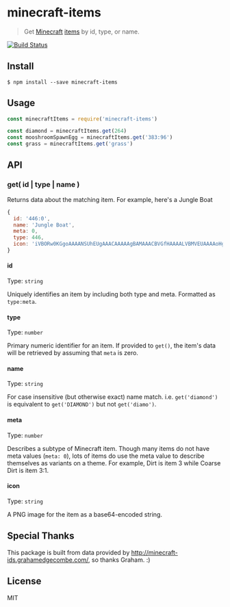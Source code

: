 # minecraft-items

> Get [Minecraft](https://minecraft.net) [items](http://minecraft-ids.grahamedgecombe.com/) by id, type, or name.

[![Build Status](https://travis-ci.org/pandapaul/minecraft-items.svg?branch=master)](https://travis-ci.org/pandapaul/minecraft-items)


## Install

```
$ npm install --save minecraft-items
```


## Usage

```js
const minecraftItems = require('minecraft-items')

const diamond = minecraftItems.get(264)
const mooshroomSpawnEgg = minecraftItems.get('383:96')
const grass = minecraftItems.get('grass')
```


## API

### get( id | type | name )

Returns data about the matching item.  For example, here's a Jungle Boat
```js
{
  id: '446:0',
  name: 'Jungle Boat',
  meta: 0,
  type: 446,
  icon: 'iVBORw0KGgoAAAANSUhEUgAAACAAAAAgBAMAAACBVGfHAAAALVBMVEUAAAAoHgqLaCVHLx9mRCyHWTp2TjOacVRSNyS4h2RpThyIZSSOZEJsUR12WB9O084eAAAAAXRSTlMAQObYZgAAAI9JREFUKFOl0TEZwzAMhFFROAqm8FMQBVMIBVMQBVEoBVMQhVAIhi7J0Mbp0tv0vtN0ZmYm2Wfu0ATAI6iBe++dBxC4u2+9D1ZwntLWxxpwd3e1H3B+NMVgDYl7ROgl9ABJRARqmlpDJQFZ2o+pBRiZSVVpHlflC4xKshLNY1+DkRSYac59DXYtoGuxG/yZN7Ieb5H4FFC4AAAAAElFTkSuQmCC'
}
```

#### id

Type: `string`

Uniquely identifies an item by including both type and meta. Formatted as `type:meta`.

#### type

Type: `number`

Primary numeric identifier for an item. If provided to `get()`, the item's data will be retrieved by assuming that `meta` is zero.

#### name

Type: `string`

For case insensitive (but otherwise exact) name match. i.e. `get('diamond')` is equivalent to `get('DIAMOND')` but not `get('diamo')`.

#### meta

Type: `number`

Describes a subtype of Minecraft item. Though many items do not have meta values (`meta: 0`), lots of items do use the meta value to describe themselves as variants on a theme.  For example, Dirt is item 3 while Coarse Dirt is item 3:1.

#### icon

Type: `string`

A PNG image for the item as a base64-encoded string.


## Special Thanks

This package is built from data provided by http://minecraft-ids.grahamedgecombe.com/, so thanks Graham. :)


## License

MIT
